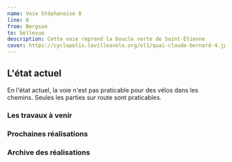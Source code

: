 ```yaml
---
name: Voie Stéphanoise 8
line: 8
from: Bergson
to: bellevue
description: Cette voie reprend la boucle verte de Saint-Étienne
cover: https://cyclopolis.lavilleavelo.org/vl1/quai-claude-bernard-4.jpg
---
```


## L'état actuel
En l'état actuel, la voie n'est pas praticable pour des vélos dans les chemins. Seules les parties sur route sont praticables.
### Les travaux à venir
### Prochaines réalisations 


### Archive des réalisations
